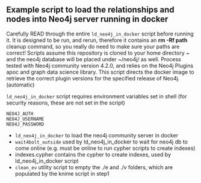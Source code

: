 ## Example script to load the relationships and nodes into Neo4j server running in docker

Carefully READ through the entire ```ld_neo4j_in_docker``` script before running it.  It is designed to be run, and rerun, therefore it contains an **rm -Rf path** cleanup command, so you really do need to make sure your paths are correct! Scripts assume this repository is cloned to your home directory ~ and the neo4j database will be placed under ~/neo4j/ as well.  Process tested with Neo4j community version 4.2.0, and relies on the Neo4j Plugins apoc and graph data science library.  This script directs the docker image to retrieve the correct plugin versions for the specified release of Neo4j. (automatic)

```ld_neo4j_in_docker``` script requires environment variables set in shell
(for security reasons, these are not set in the script) 

    NEO4J_AUTH
    NEO4J_USERNAME
    NEO4J_PASSWORD


- ```ld_neo4j_in_docker``` to load the neo4j community server in docker
- ```wait4bolt_outside``` used by ld_neo4j_in_docker to wait for neo4j db to come online (e.g. must be online to run cypher scripts to create indexes)
- indexes.cypher contains the cypher to create indexes, used by ld_neo4j_in_docker script
- ```clean_ev``` utility script to empty the ./e and ./v folders, which are populated by the knime script in step1

